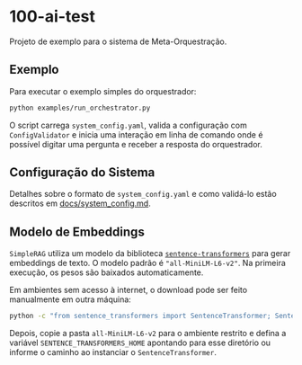 # 100-ai-test

Projeto de exemplo para o sistema de Meta-Orquestração.

## Exemplo

Para executar o exemplo simples do orquestrador:

```bash
python examples/run_orchestrator.py
```

O script carrega `system_config.yaml`, valida a configuração com `ConfigValidator`
e inicia uma interação em linha de comando onde é possível digitar uma pergunta
e receber a resposta do orquestrador.

## Configuração do Sistema

Detalhes sobre o formato de `system_config.yaml` e como validá-lo estão descritos em [docs/system_config.md](docs/system_config.md).

## Modelo de Embeddings

`SimpleRAG` utiliza um modelo da biblioteca [`sentence-transformers`](https://www.sbert.net) para gerar embeddings de texto.
O modelo padrão é `"all-MiniLM-L6-v2"`. Na primeira execução, os pesos são baixados automaticamente.

Em ambientes sem acesso à internet, o download pode ser feito manualmente em outra máquina:

```bash
python -c "from sentence_transformers import SentenceTransformer; SentenceTransformer('all-MiniLM-L6-v2').save('./all-MiniLM-L6-v2')"
```

Depois, copie a pasta `all-MiniLM-L6-v2` para o ambiente restrito e defina a variável
`SENTENCE_TRANSFORMERS_HOME` apontando para esse diretório ou informe o caminho ao instanciar o `SentenceTransformer`.

